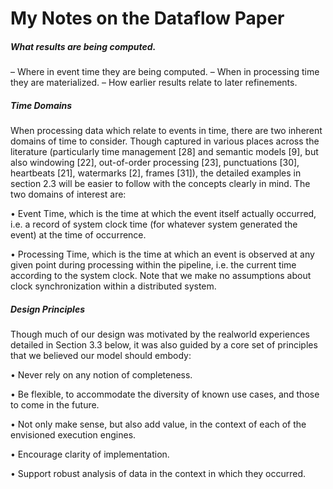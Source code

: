 # My Notes on the Dataflow Paper

##### What results are being computed.
– Where in event time they are being computed.
– When in processing time they are materialized.
– How earlier results relate to later refinements.

##### Time Domains
When processing data which relate to events in time, there are two inherent domains of time to consider. Though captured in various places across the 
literature (particularly time management [28] and semantic models [9], but also windowing [22], out-of-order processing [23], punctuations
[30], heartbeats [21], watermarks [2], frames [31]), the detailed examples in section 2.3 will be easier to follow with the concepts 
clearly in mind. The two domains of interest are:

• Event Time, which is the time at which the event itself actually occurred, i.e. a record of system clock time (for whatever system generated the event) at the
time of occurrence.

• Processing Time, which is the time at which an event is observed at any given point during processing within the pipeline, i.e. the 
current time according to the system clock. Note that we make no assumptions about clock synchronization within a distributed system.


##### Design Principles
Though much of our design was motivated by the realworld experiences detailed in Section 3.3 below, it was also
guided by a core set of principles that we believed our model should embody:

• Never rely on any notion of completeness.

• Be flexible, to accommodate the diversity of known use cases, and those to come in the future.

• Not only make sense, but also add value, in the context of each of the envisioned execution engines.

• Encourage clarity of implementation.

• Support robust analysis of data in the context in which they occurred.

